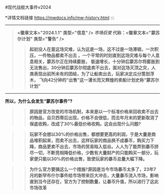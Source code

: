 #现代战舰大事件v2024

*详情文档链接
https://mwdocs.info/mw-history.html
:::

---

> **<徽章文本="2024.1.1" 类型="信息" /> *市场巨变***
> **代称：<徽章文本="蒙苏尔计划" 类型="警告" />**
>>**起初没人在意这场灾难，认为这是一场，这不过是一场滞销，一次积压，一件物品都卖不出去 ，一个平常的时刻直到这场灾难与每个人息息相关，蒙苏尔正在持续膨胀， 极速增长，十分钟后蒙苏尔将膨胀到无法售出，30分钟后蒙苏尔彻底卖不出去，面对这场灭顶之灾，人类表现出前所未有的团结，为了让船卖出去，玩家决定瓜分策划浮木， 飞向42分钟的“出售”这一漫长而又辉煌的卖船计划史称“蒙苏尔计划”**

---
**所以，为什么会发生“蒙苏尔事件”?**

>>**原因是官方改变的市场机制，本来是以一个标准价格来回收卖不出去的物品，自贝西蒂后出现，价格不会很低，而去年月末的更新取消了保底收购，改成了30%最低价格收购。这会出现什么问题?**

>>**玩家不会想以30%的价格出售，都想要更高的利润，于是大量是商品堆积起来，而卖不出去，这样玩家的商品换不成暴币，购买力下降，商品更卖不出去，市场的贸易陷入低谷。人人为了能弄到暴币拼尽一切，不断竞相降低价格，少数有大量财产的只能购买一部分，玩家便只能以30%的价格出售，致使玩家的暴币总量大幅下降。**

>>**为什么官方要搞这么一个措施?原因是当今市场暴币太多了，23年7月的新罕布什尔事件给市场带来巨大冲击，大量暴币流入市场，影响直到当今还存在，官方为了控制数量，让暴币升值，所以进行了这此市场改革**
